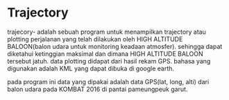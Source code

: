 # Trajectory 
trajecory- adalah sebuah program untuk menampilkan trajectory atau plotting perjalanan yang telah dilakukan oleh HIGH ALTITUDE BALOON(balon udara untuk monitoring keadaan atmosfer). sehingga dapat diketahui ketinggian maksimal dan dimana HIGH ALTITUDE BALOON tersebut jatuh. data plotting didapat dari hasil rekam GPS. bahasa yang digunakan adalah KML yang dapat dibuka di google earth. <br>

pada program ini data yang dipakai adalah data GPS(lat, long, alti) dari balon udara pada KOMBAT 2016 di pantai pameungpeuk garut.
